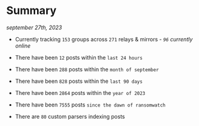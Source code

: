 
# Summary
_september 27th, 2023_

- Currently tracking `153` groups across `271` relays & mirrors - _`96` currently online_

- There have been `12` posts within the `last 24 hours`

- There have been `288` posts within the `month of september`

- There have been `828` posts within the `last 90 days`

- There have been `2864` posts within the `year of 2023`

- There have been `7555` posts `since the dawn of ransomwatch`

- There are `80` custom parsers indexing posts
